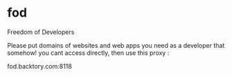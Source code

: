 # fod
Freedom of Developers


Please put domains of websites and web apps you need as a developer that somehow! you cant access directly, then use this proxy :

fod.backtory.com:8118
